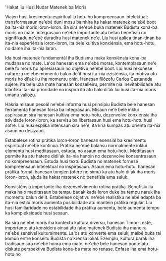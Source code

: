 'Hakat liu Husi Nudar Matenek ba Moris

Viajen husi kresimentu espiritual la hotu ho kompreensaun intelektual; transformasaun ne'ebé duni mosu bainhira ita hakat matenek ne'ebé boot ba ita-nia moris loron-loron. Ba sira ne'ebé buka matenek Budista kona-ba moris no mate, integrasaun ne'ebé importante atu hetan benefisiu no signifikadu ne'ebé duradíru husi matenek ne'e. Liu husi aplica tinan-tinan ba ita-nia esperiénsia loron-loron, ita bele kultiva konxiénsia, ema hotu-hotu, no dame iha ita-nia laran.

Ida husi matenek fundamentál iha Budismu maka konxiénsia kona-ba mudansa no mate. La'os hanesan ema ne'ebé moras, kontemplasaun ne'e bele fo moris ho apresiasaun no objetivu ne'ebé boot. Liu husi rekoñese natureza ne'ebé momentu balun de'it husi ita-nia ezisténsia, ita motiva atu moris ho di'ak liu iha momentu ohin. Hanesan filózofu Carlos Castaneda sujere, ita bele uza mate hanesan konselleiru, permite nia inevitabilidade atu klarifika ita-nia prioridade no inspira ita atu halo di'ak liu husi ita-nia moris umanu valiozu.

Hakria misaun pesoál ne'ebé informa husi prinsípiu Budista bele hanesan ferramenta hanesan forsa ba integrasaun. Misaun ne'e bele inklui aspirasaun sira hanesan kultiva ema hotu-hotu, dezenvolve konxiénsia iha atividade loron-loron, ka servisu ba libertasaun husi ema hotu-hotu husi sofre. Liu husi esplika intensaun sira ne'e, ita kria kumpas atu orienta ita-nia asaun no desizaun.

Estabelese rotina prátika loron-loron hanesan esensiál ba kresimentu espiritual ne'ebé kontinua. Prátika ne'ebé balansu normalmente inklui elementu husi meditasaun, estuda, no asaun ema hotu-hotu. Meditasaun permite ita atu hatene didi'ak ita-nia hanoin no dezenvolve konsentrasaun no kompreensaun. Estuda husi textu Budista no matenek fornese kompreensaun intelektual no inspirasaun. Asaun ema hotu-hotu, hanesan prátika formál hanesan tonglen (ofere no simu) ka atu halo di'ak iha moris loron-loron, ajuda ita hakat matenek no benefísia ema seluk.

Konsisténsia importante iha dezenvolvimentu rotina prátika. Benefísiu liu maka halo meditasaun ba tempu badak kada loron duke ba tempu naruk iha momentu balun de'it. Estabelese objetivu ne'ebé realístiku ne'ebé adapta ba ita-nia estilu moris aumenta posibilidade atu mantein prátika regular. Liu husi familiaridade no estabilidade iha prátika aumenta, bele aumenta tempu ka kompleksidade husi sesaun.

Ba sira ne'ebé moris iha kontextu kultura diversu, hanesan Timor-Leste, importante atu konsidera oinsá atu fahe matenek Budista iha maneira ne'ebé sensível kulturalmente. La'os atu konverte ema seluk, maibé buka rai komún entre konseitu Budista no krensa lokál. Ezemplu, kultura barak iha tradisaun sira ne'ebé honra ema mate, ne'ebé bele hanesan ponte atu diskute perspektiva Budista kona-ba mate no renase. Enfase iha ema hotu-hotu no